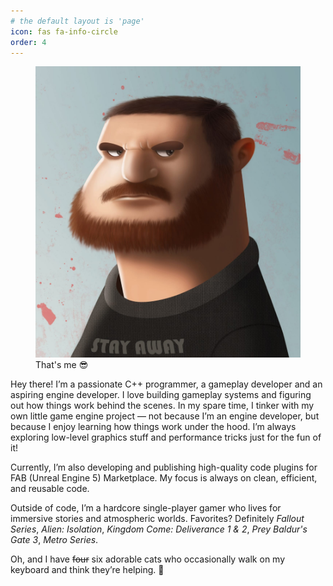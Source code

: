 ```yaml
---
# the default layout is 'page'
icon: fas fa-info-circle
order: 4
---
```


<figure class="text-center">
  <img src="/assets/img/me.jpeg" alt="That's me" class="img-fluid rounded shadow" width="600">
  <figcaption class="mt-2 text-muted">That's me 😎</figcaption>
</figure>

Hey there!
I’m a passionate C++ programmer, a gameplay developer and an aspiring engine developer. I love building gameplay systems and figuring out how things work behind the scenes. In my spare time, I tinker with my own little game engine project — not because I’m an engine developer, but because I enjoy learning how things work under the hood. I’m always exploring low-level graphics stuff and performance tricks just for the fun of it!

Currently, I’m also developing and publishing high-quality code plugins for FAB (Unreal Engine 5) Marketplace. My focus is always on clean, efficient, and reusable code.

Outside of code, I’m a hardcore single-player gamer who lives for immersive stories and atmospheric worlds. Favorites? Definitely *Fallout Series*, *Alien: Isolation*, *Kingdom Come: Deliverance 1 & 2*, *Prey* *Baldur's Gate 3*, *Metro Series*.

Oh, and I have ~~four~~ six adorable cats who occasionally walk on my keyboard and think they’re helping. 🐾

